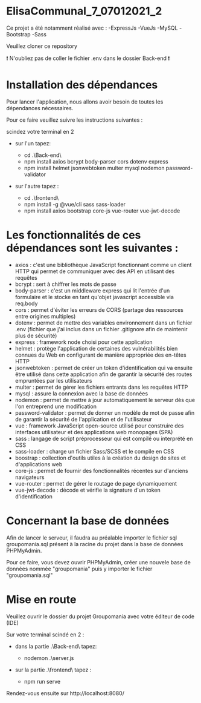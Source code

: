 # ElisaCommunal_7_07012021_2

Ce projet a été notamment réalisé avec : -ExpressJs -VueJs -MySQL -Bootstrap -Sass

Veuillez cloner ce repository

❗ N'oubliez pas de coller le fichier .env dans le dossier Back-end ❗

Installation des dépendances
=

Pour lancer l'application, nous allons avoir besoin de toutes les dépendances nécessaires.

Pour ce faire veuillez suivre les instructions suivantes :

scindez votre terminal en 2
  - sur l'un tapez: 
    - cd .\Back-end\
    - npm install axios bcrypt body-parser cors dotenv express 
    - npm install helmet jsonwebtoken multer mysql nodemon password-validator
   
  - sur l'autre tapez :
    - cd .\frontend\
    - npm install -g @vue/cli sass sass-loader
    - npm install axios bootstrap core-js vue-router vue-jwt-decode


Les fonctionnalités de ces dépendances sont les suivantes :
=
- axios : c'est une bibliothèque JavaScript fonctionnant comme un client HTTP qui permet de communiquer avec des API en utilisant des requêtes
- bcrypt : sert à chiffrer les mots de passe
- body-parser : c'est un middleware express qui lit l'entrée d'un formulaire et le stocke en tant qu'objet javascript accessible via req.body
- cors : permet d'éviter les erreurs de CORS (partage des ressources entre origines multiples)
- dotenv : permet de mettre des variables environnement dans un fichier .env (fichier que j'ai inclus dans un fichier .gitignore afin de maintenir plus de sécurité)  
- express : framework node choisi pour cette application
- helmet : protège l'application de certaines des vulnérabilités bien connues du Web en configurant de manière appropriée des en-têtes HTTP
- jsonwebtoken : permet de créer un token d'identification qui va ensuite être utilisé dans cette application afin de garantir la sécurité des routes empruntées par les utilisateurs
- multer : permet de gérer les fichiers entrants dans les requêtes HTTP
- mysql : assure la connexion avec la base de données
- nodemon : permet de mettre à jour automatiquement le serveur dès que l'on entreprend une modification
- password-validator : permet de donner un modèle de mot de passe afin de garantir la sécurité de l'application et de l'utilisateur
- vue : framework JavaScript open-source utilisé pour construire des interfaces utilisateur et des applications web monopages (SPA)
- sass : langage de script préprocesseur qui est compilé ou interprété en CSS
- sass-loader : charge un fichier Sass/SCSS et le compile en CSS
- boostrap : collection d'outils utiles à la création du design de sites et d'applications web
- core-js : permet de fournir des fonctionnalités récentes sur d'anciens navigateurs
- vue-router : permet de gérer le routage de page dynamiquement
- vue-jwt-decode : décode et vérifie la signature d'un token d'identification

Concernant la base de données
=
Afin de lancer le serveur, il faudra au préalable importer le fichier sql groupomania.sql présent à la racine du projet dans la base de données PHPMyAdmin.

Pour ce faire, vous devez ouvrir PHPMyAdmin, créer une nouvele base de données nommée "groupomania" puis y importer le fichier "groupomania.sql"

Mise en route
=

Veuillez ouvrir le dossier du projet Groupomania avec votre éditeur de code (IDE)

Sur votre terminal scindé en 2 :
  - dans la partie .\Back-end\ tapez: 
    - nodemon .\server.js
   

  - sur la partie .\frontend\ tapez :
    - npm run serve


Rendez-vous ensuite sur http://localhost:8080/

